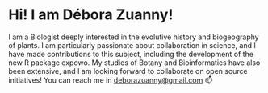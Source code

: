 # Hi! I am Débora Zuanny!

I am a Biologist deeply interested in the evolutive history and biogeography of plants. I am particularly passionate about collaboration in science, and I have made contributions to this subject, including the development of the new R package expowo. My studies of Botany and Bioinformatics have also been extensive, and I am looking forward to collaborate on open source initiatives! You can reach me in deborazuanny@gmail.com 📫

<!---
deborazuanny/deborazuanny is a ✨ special ✨ repository because its `README.md` (this file) appears on your GitHub profile.
You can click the Preview link to take a look at your changes.
--->
